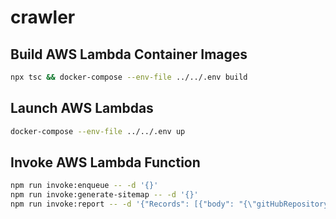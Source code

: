 # crawler

## Build AWS Lambda Container Images

```bash
npx tsc && docker-compose --env-file ../../.env build
```

## Launch AWS Lambdas

```bash
docker-compose --env-file ../../.env up
```

## Invoke AWS Lambda Function

```bash
npm run invoke:enqueue -- -d '{}'
npm run invoke:generate-sitemap -- -d '{}'
npm run invoke:report -- -d '{"Records": [{"body": "{\"gitHubRepositoryFullName\": \"[user]/[repository]\"}"}]}'
```
